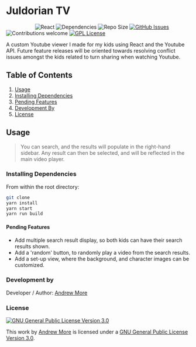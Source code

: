 # Juldorian TV

&nbsp;&nbsp;&nbsp;&nbsp;&nbsp;&nbsp;&nbsp;&nbsp;&nbsp;&nbsp;&nbsp;&nbsp;&nbsp;&nbsp;&nbsp;&nbsp;&nbsp;&nbsp;&nbsp;
![React](https://img.shields.io/badge/react-js-blue)
![Dependencies](https://img.shields.io/badge/dependencies-up%20to%20date-brightgreen.svg)
![Repo Size](https://img.shields.io/github/repo-size/AndrewMore/Juldorian-TV)
[![GitHub Issues](https://img.shields.io/github/issues/AndrewMore/Juldorian-TV)](https://github.com/AndrewMore/Juldorian-TV/issues)
![Contributions welcome](https://img.shields.io/badge/contributions-welcome-orange.svg)
[![GPL License](https://img.shields.io/badge/license-GPL--3.0-orange)](https://www.gnu.org/licenses/gpl-3.0.html)


A custom Youtube viewer I made for my kids using React and the Youtube API. Future feature releases will be oriented towards resolving conflict issues amongst the kids related to turn sharing when watching Youtube.

## Table of Contents

1. [Usage](#Usage)
2. [Installing Dependencies](#Installing-Dependencies)
3. [Pending Features](#Pending-Features)
4. [Development By](#Development-By)
5. [License](#License)

## Usage

> You can search, and the results will populate in the right-hand sidebar. Any result can then be selected, and will be reflected in the main video player.


### Installing Dependencies

From within the root directory:

```sh
git clone
yarn install
yarn start
yarn run build
```

#### Pending Features

- Add multiple search result display, so both kids can have their search results shown.
- Add a 'random' button, to randomly play a video from the search results.
- Add a set-up view, where the background, and character images can be customized.

### Development by

Developer / Author: [Andrew More](https://github.com/AndrewMore/)

### License

<a rel="license" href="https://www.gnu.org/licenses/gpl-3.0.html"><img alt="GNU General Public License Version 3.0" style="border-width:0" src="https://www.gnu.org/graphics/gplv3-or-later.svg" /></a><br />

This work by <a href="https://github.com/AndrewMore/">Andrew More</a> is licensed under a <a rel="license" href="https://www.gnu.org/licenses/gpl-3.0.html">GNU General Public License Version 3.0</a>.